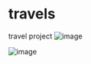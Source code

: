 # travels
travel project
![image](https://user-images.githubusercontent.com/78446635/116602247-16522900-a8f1-11eb-80e3-fca448c6f0bc.png)

![image](https://user-images.githubusercontent.com/78446635/116602146-f1f64c80-a8f0-11eb-9bda-4f74911db7b7.png)

